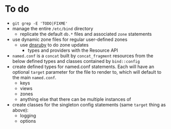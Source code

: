 # To do

- `git grep -E 'TODO|FIXME'`
- manage the entire `/etc/bind` directory
  - replicate the default `db.*` files and associated `zone` statements
- use dynamic zone files for regular user-defined zones
  - use [dnsruby](https://rubygems.org/gems/dnsruby) to do zone updates
    - types and providers with the Resource API
- `named.conf` is a `concat` built by `concat_fragment` resources from the below defined types
  and classes contained by `bind::config`
- create defined types for named.conf statements. Each will have an optional `target` parameter
  for the file to render to, which will default to the main `named.conf`.
  - keys
  - views
  - zones
  - anything else that there can be multiple instances of
- create classes for the singleton config statements (same `target` thing as above):
  - logging
  - options
